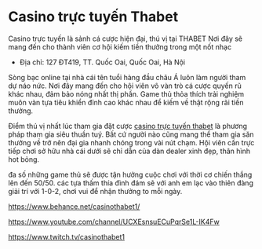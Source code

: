 # Casino trực tuyến Thabet

Casino trực tuyến là sảnh cá cược hiện đại, thú vị tại THABET Nơi đây sẽ mang đến cho thành viên cơ hội kiếm tiền thưởng trong một nốt nhạc

- Địa chỉ: 127 ĐT419, TT. Quốc Oai, Quốc Oai, Hà Nội

Sòng bạc online tại nhà cái tên tuổi hàng đầu châu Á luôn làm người tham dự náo nức. Nơi đây mang đến cho hội viên vô vàn trò cá cược quyến rũ khác nhau, đảm bảo nóng nhất thị phần. Game thủ thỏa thích trải nghiệm muôn vàn tựa tiêu khiển đỉnh cao khác nhau để kiếm về thật rộng rãi tiền thưởng.

Điểm thú vị nhất lúc tham gia đặt cược [casino trực tuyến thabet](https://thabet.media/casino-truc-tuyen/) là phương pháp tham gia siêu thuần tuý. Bất cứ người nào cũng mang thể tham gia săn thưởng về trở nên đại gia nhanh chóng trong vài nút chạm. Hội viên cần trực tiếp chơi sở hữu nhà cái dưới sẽ chỉ dẫn của dàn dealer xinh đẹp, thân hình hot bỏng.

đa số những game thủ sẽ được tận hưởng cuộc chơi với thời cơ chiến thắng lên đến 50/50. các tựa thấm thía đình đám sẽ với anh em lạc vào thiên đàng giải trí với 1-0-2, chơi vui để nhận thưởng to mỗi ngày.

https://www.behance.net/casinothabet1/

https://www.youtube.com/channel/UCXEsnsuECuPqrSe1L-IK4Fw

https://www.twitch.tv/casinothabet1
